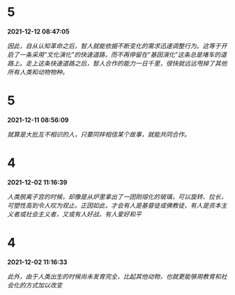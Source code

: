 # 5
**2021-12-12 08:47:05** 

*因此，自从认知革命之后，智人就能依据不断变化的需求迅速调整行为。这等于开启了一条采用“文化演化”的快速道路，而不再停留在“基因演化”这条总是堵车的道路上。走上这条快速道路之后，智人合作的能力一日千里，很快就远远甩掉了其他所有人类和动物物种。*

# 5
**2021-12-11 08:56:09** 

*就算是大批互不相识的人，只要同样相信某个故事，就能共同合作。*

# 4
**2021-12-02 11:16:39** 

*人类脱离子宫的时候，却像是从炉里拿出了一团刚熔化的玻璃，可以旋转、拉长，可塑性高到令人叹为观止。正因如此，才会有人是基督徒或佛教徒，有人是资本主义者或社会主义者，又或有人好战，有人爱好和平*

# 4
**2021-12-02 11:16:33** 

*此外，由于人类出生的时候尚未发育完全，比起其他动物，也就更能够用教育和社会化的方式加以改变*

